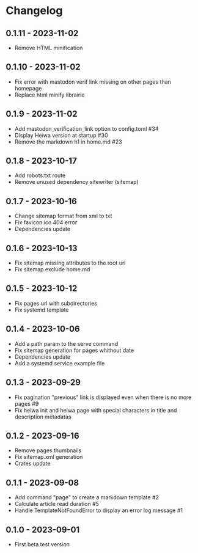 # Changelog

## 0.1.11 - 2023-11-02

- Remove HTML minification

## 0.1.10 - 2023-11-02

- Fix error with mastodon verif link missing on other pages than homepage
- Replace html minify librairie 

## 0.1.9 - 2023-11-02

- Add mastodon_verification_link option to config.toml #34
- Display Heiwa version at startup #30
- Remove the markdown h1 in home.md #23

## 0.1.8 - 2023-10-17

- Add robots.txt route
- Remove unused dependency sitewriter (sitemap)

## 0.1.7 - 2023-10-16

- Change sitemap format from xml to txt
- Fix favicon.ico 404 error
- Dependencies update

## 0.1.6 - 2023-10-13

- Fix sitemap missing attributes to the root url
- Fix sitemap exclude home.md

## 0.1.5 - 2023-10-12

- Fix pages url with subdirectories
- Fix systemd template

## 0.1.4 - 2023-10-06

- Add a path param to the serve command
- Fix sitemap generation for pages whithout date
- Dependencies update
- Add a systemd service example file

## 0.1.3 - 2023-09-29

- Fix pagination "previous" link is displayed even when there is no more pages #9
- Fix heiwa init and heiwa page with special characters in title and description metadatas

## 0.1.2 - 2023-09-16

- Remove pages thumbnails
- Fix sitemap.xml generation
- Crates update

## 0.1.1 - 2023-09-08

- Add command "page" to create a markdown template #2
- Calculate article read duration #5
- Handle TemplateNotFoundError to display an error log message #1

## 0.1.0 - 2023-09-01

- First beta test version
